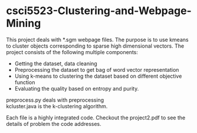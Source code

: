 # csci5523-Clustering-and-Webpage-Mining
This project deals with *.sgm webpage files. The purpose is to use kmeans to cluster objects corresponding to sparse high dimensional vectors. The project consists of the following multiple components:

+ Getting the dataset, data cleaning
+ Preprocessing the dataset to get bag of word vector representation
+ Using k-means to clustering the dataset based on different objective function
+ Evaluating the quality based on entropy and purity.

preprocess.py deals with preprocessing  
kcluster.java is the k-clustering algorithm.

Each file is a highly integrated code. Checkout the project2.pdf to see the details of problem the code addresses.